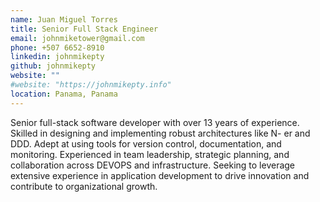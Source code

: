 ```yaml
---
name: Juan Miguel Torres
title: Senior Full Stack Engineer
email: johnmiketower@gmail.com
phone: +507 6652-8910
linkedin: johnmikepty
github: johnmikepty
website: ""
#website: "https://johnmikepty.info" 
location: Panama, Panama
---
```


Senior full-stack software developer with over 13 years of experience. Skilled in designing and implementing robust
architectures like N- er and DDD. Adept at using tools for version control, documentation, and monitoring. Experienced in
team leadership, strategic planning, and collaboration across DEVOPS and
infrastructure. Seeking to leverage extensive experience in application development to drive innovation and contribute to
organizational growth.
